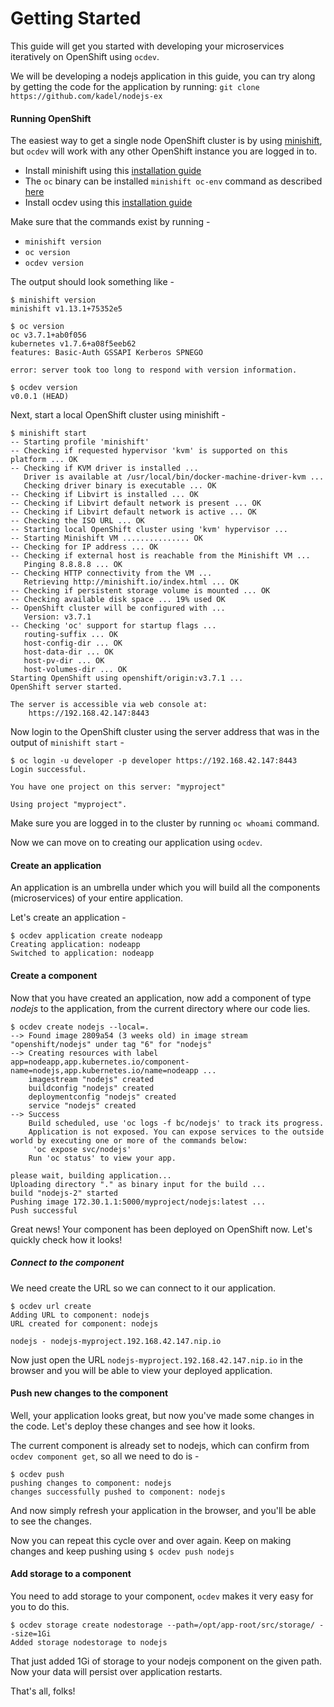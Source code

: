 # Getting Started

This guide will get you started with developing your microservices iteratively on OpenShift using `ocdev`.

We will be developing a nodejs application in this guide, you can try along by getting the code for the application by running: `git clone https://github.com/kadel/nodejs-ex`

#### Running OpenShift

The easiest way to get a single node OpenShift cluster is by using [minishift](https://docs.openshift.org/latest/minishift/index.html), but `ocdev` will work with any other OpenShift instance you are logged in to.

- Install minishift using this [installation guide](https://docs.openshift.org/latest/minishift/getting-started/installing.html)
- The `oc` binary can be installed `minishift oc-env` command as described [here](https://docs.openshift.org/latest/minishift/getting-started/quickstart.html#starting-minishift)
- Install ocdev using this [installation guide](/README.md#installation)

Make sure that the commands exist by running -
- `minishift version`
- `oc version`
- `ocdev version`

The output should look something like -
```console
$ minishift version
minishift v1.13.1+75352e5

$ oc version
oc v3.7.1+ab0f056
kubernetes v1.7.6+a08f5eeb62
features: Basic-Auth GSSAPI Kerberos SPNEGO

error: server took too long to respond with version information.

$ ocdev version
v0.0.1 (HEAD)
```

Next, start a local OpenShift cluster using minishift -
```console
$ minishift start       
-- Starting profile 'minishift'                                
-- Checking if requested hypervisor 'kvm' is supported on this platform ... OK
-- Checking if KVM driver is installed ...                     
   Driver is available at /usr/local/bin/docker-machine-driver-kvm ... 
   Checking driver binary is executable ... OK                 
-- Checking if Libvirt is installed ... OK                     
-- Checking if Libvirt default network is present ... OK       
-- Checking if Libvirt default network is active ... OK        
-- Checking the ISO URL ... OK 
-- Starting local OpenShift cluster using 'kvm' hypervisor ... 
-- Starting Minishift VM ............... OK                    
-- Checking for IP address ... OK                              
-- Checking if external host is reachable from the Minishift VM ... 
   Pinging 8.8.8.8 ... OK      
-- Checking HTTP connectivity from the VM ...                  
   Retrieving http://minishift.io/index.html ... OK            
-- Checking if persistent storage volume is mounted ... OK     
-- Checking available disk space ... 19% used OK               
-- OpenShift cluster will be configured with ...               
   Version: v3.7.1             
-- Checking 'oc' support for startup flags ...                 
   routing-suffix ... OK       
   host-config-dir ... OK      
   host-data-dir ... OK        
   host-pv-dir ... OK          
   host-volumes-dir ... OK     
Starting OpenShift using openshift/origin:v3.7.1 ...           
OpenShift server started.

The server is accessible via web console at:
    https://192.168.42.147:8443
```

Now login to the OpenShift cluster using the server address that was in the output of `minishift start` -
```console
$ oc login -u developer -p developer https://192.168.42.147:8443
Login successful.

You have one project on this server: "myproject"

Using project "myproject".
```

Make sure you are logged in to the cluster by running `oc whoami` command.

Now we can move on to creating our application using `ocdev`.

#### Create an application

An application is an umbrella under which you will build all the components (microservices) of your entire application.

Let's create an application -

```console
$ ocdev application create nodeapp 
Creating application: nodeapp
Switched to application: nodeapp
```

#### Create a component

Now that you have created an application, now add a component of type _nodejs_ to the application, from the current directory where our code lies.

```console
$ ocdev create nodejs --local=.
--> Found image 2809a54 (3 weeks old) in image stream "openshift/nodejs" under tag "6" for "nodejs"
--> Creating resources with label app=nodeapp,app.kubernetes.io/component-name=nodejs,app.kubernetes.io/name=nodeapp ...
    imagestream "nodejs" created       
    buildconfig "nodejs" created       
    deploymentconfig "nodejs" created  
    service "nodejs" created           
--> Success        
    Build scheduled, use 'oc logs -f bc/nodejs' to track its progress.
    Application is not exposed. You can expose services to the outside world by executing one or more of the commands below:
     'oc expose svc/nodejs'            
    Run 'oc status' to view your app.  

please wait, building application...   
Uploading directory "." as binary input for the build ...
build "nodejs-2" started               
Pushing image 172.30.1.1:5000/myproject/nodejs:latest ...
Push successful
```

Great news! Your component has been deployed on OpenShift now. Let's quickly check how it looks!

##### Connect to the component

We need create the URL so we can connect to it our application.
```
$ ocdev url create
Adding URL to component: nodejs
URL created for component: nodejs

nodejs - nodejs-myproject.192.168.42.147.nip.io
```

Now just open the URL `nodejs-myproject.192.168.42.147.nip.io` in the browser and you will be able to view your deployed application.

#### Push new changes to the component

Well, your application looks great, but now you've made some changes in the code. Let's deploy these changes and see how it looks.

The current component is already set to nodejs, which can confirm from `ocdev component get`, so all we need to do is -

```console
$ ocdev push
pushing changes to component: nodejs   
changes successfully pushed to component: nodejs               
```

And now simply refresh your application in the browser, and you'll be able to see the changes.

Now you can repeat this cycle over and over again. Keep on making changes and keep pushing using `$ ocdev push nodejs`

#### Add storage to a component

You need to add storage to your component, `ocdev` makes it very easy for you to do this.

```console
$ ocdev storage create nodestorage --path=/opt/app-root/src/storage/ --size=1Gi 
Added storage nodestorage to nodejs
```
That just added 1Gi of storage to your nodejs component on the given path. Now your data will persist over application restarts.

That's all, folks!
